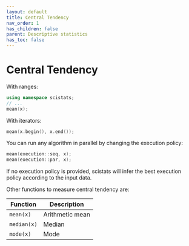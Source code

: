 ```yaml
---
layout: default
title: Central Tendency
nav_order: 1
has_children: false
parent: Descriptive statistics
has_toc: false
---
```

# Central Tendency

With ranges:

```cpp
using namespace scistats;
// ...
mean(x); 
```

With iterators:

```cpp
mean(x.begin(), x.end()); 
```

You can run any algorithm in parallel by changing the execution policy:

```cpp
mean(execution::seq, x);
mean(execution::par, x);
```

If no execution policy is provided, scistats will infer the best execution policy according to the input data.

Other functions to measure central tendency are:

| Function    | Description     |
| ----------- | --------------- |
| `mean(x)`   | Arithmetic mean |
| `median(x)` | Median          |
| `mode(x)`   | Mode            |




<!-- Generated with mdsplit: https://github.com/alandefreitas/mdsplit -->
